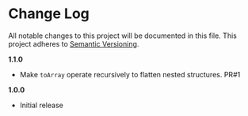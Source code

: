 # Change Log

All notable changes to this project will be documented in this file.
This project adheres to [Semantic Versioning](http://semver.org/).

**1.1.0**

- Make `toArray` operate recursively to flatten nested structures. PR#1

**1.0.0**

- Initial release
